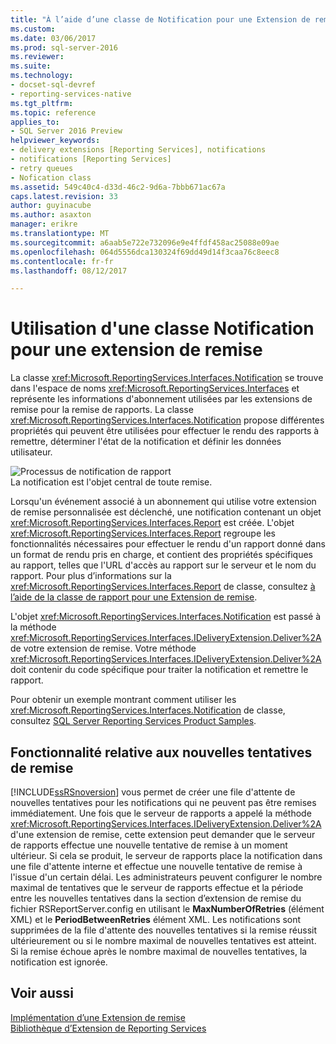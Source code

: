```yaml
---
title: "À l’aide d’une classe de Notification pour une Extension de remise | Documents Microsoft"
ms.custom: 
ms.date: 03/06/2017
ms.prod: sql-server-2016
ms.reviewer: 
ms.suite: 
ms.technology:
- docset-sql-devref
- reporting-services-native
ms.tgt_pltfrm: 
ms.topic: reference
applies_to:
- SQL Server 2016 Preview
helpviewer_keywords:
- delivery extensions [Reporting Services], notifications
- notifications [Reporting Services]
- retry queues
- Nofication class
ms.assetid: 549c40c4-d33d-46c2-9d6a-7bbb671ac67a
caps.latest.revision: 33
author: guyinacube
ms.author: asaxton
manager: erikre
ms.translationtype: MT
ms.sourcegitcommit: a6aab5e722e732096e9e4ffdf458ac25088e09ae
ms.openlocfilehash: 064d5556dca130324f69dd49d14f3caa76c8eec8
ms.contentlocale: fr-fr
ms.lasthandoff: 08/12/2017

---
```

# <a name="using-a-notification-class-for-a-delivery-extension"></a>Utilisation d'une classe Notification pour une extension de remise
  La classe <xref:Microsoft.ReportingServices.Interfaces.Notification> se trouve dans l'espace de noms <xref:Microsoft.ReportingServices.Interfaces> et représente les informations d'abonnement utilisées par les extensions de remise pour la remise de rapports. La classe <xref:Microsoft.ReportingServices.Interfaces.Notification> propose différentes propriétés qui peuvent être utilisées pour effectuer le rendu des rapports à remettre, déterminer l'état de la notification et définir les données utilisateur.  
  
 ![Processus de notification de rapport](../../../reporting-services/extensions/delivery-extension/media/bk-ext-03.gif "signalent les processus de notification")  
La notification est l'objet central de toute remise.  
  
 Lorsqu'un événement associé à un abonnement qui utilise votre extension de remise personnalisée est déclenché, une notification contenant un objet <xref:Microsoft.ReportingServices.Interfaces.Report> est créée. L'objet <xref:Microsoft.ReportingServices.Interfaces.Report> regroupe les fonctionnalités nécessaires pour effectuer le rendu d'un rapport donné dans un format de rendu pris en charge, et contient des propriétés spécifiques au rapport, telles que l'URL d'accès au rapport sur le serveur et le nom du rapport. Pour plus d’informations sur la <xref:Microsoft.ReportingServices.Interfaces.Report> de classe, consultez [à l’aide de la classe de rapport pour une Extension de remise](../../../reporting-services/extensions/delivery-extension/using-the-report-class-for-a-delivery-extension.md).  
  
 L'objet <xref:Microsoft.ReportingServices.Interfaces.Notification> est passé à la méthode <xref:Microsoft.ReportingServices.Interfaces.IDeliveryExtension.Deliver%2A> de votre extension de remise. Votre méthode <xref:Microsoft.ReportingServices.Interfaces.IDeliveryExtension.Deliver%2A> doit contenir du code spécifique pour traiter la notification et remettre le rapport.  
  
 Pour obtenir un exemple montrant comment utiliser les <xref:Microsoft.ReportingServices.Interfaces.Notification> de classe, consultez [SQL Server Reporting Services Product Samples](http://go.microsoft.com/fwlink/?LinkId=177889).  
  
## <a name="retry-functionality"></a>Fonctionnalité relative aux nouvelles tentatives de remise  
 [!INCLUDE[ssRSnoversion](../../../includes/ssrsnoversion-md.md)] vous permet de créer une file d'attente de nouvelles tentatives pour les notifications qui ne peuvent pas être remises immédiatement. Une fois que le serveur de rapports a appelé la méthode <xref:Microsoft.ReportingServices.Interfaces.IDeliveryExtension.Deliver%2A> d'une extension de remise, cette extension peut demander que le serveur de rapports effectue une nouvelle tentative de remise à un moment ultérieur. Si cela se produit, le serveur de rapports place la notification dans une file d'attente interne et effectue une nouvelle tentative de remise à l'issue d'un certain délai. Les administrateurs peuvent configurer le nombre maximal de tentatives que le serveur de rapports effectue et la période entre les nouvelles tentatives dans la section d’extension de remise du fichier RSReportServer.config en utilisant le **MaxNumberOfRetries** (élément XML) et le **PeriodBetweenRetries** élément XML. Les notifications sont supprimées de la file d'attente des nouvelles tentatives si la remise réussit ultérieurement ou si le nombre maximal de nouvelles tentatives est atteint. Si la remise échoue après le nombre maximal de nouvelles tentatives, la notification est ignorée.  
  
## <a name="see-also"></a>Voir aussi  
 [Implémentation d’une Extension de remise](../../../reporting-services/extensions/delivery-extension/implementing-a-delivery-extension.md)   
 [Bibliothèque d’Extension de Reporting Services](../../../reporting-services/extensions/reporting-services-extension-library.md)  
  
  
